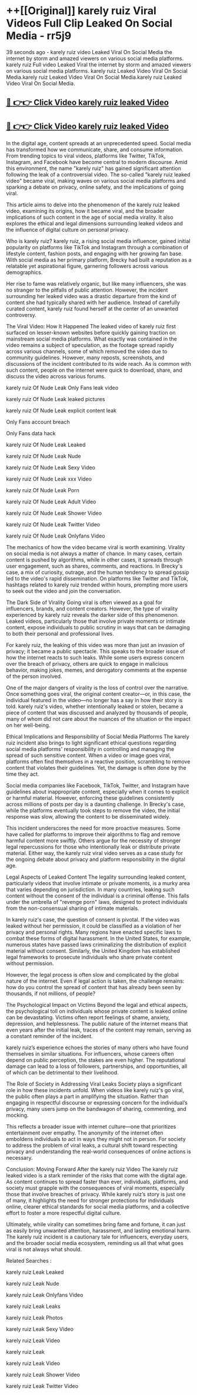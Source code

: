 # ++[[Original]] karely ruiz Viral Videos Full Clip Leaked On Social Media - rr5j9<br>

39 seconds ago - karely ruiz video Leaked Viral On Social Media the internet by storm and amazed viewers on various social media platforms.
karely ruiz Full video Leaked Viral the internet by storm and amazed viewers on various social media platforms. karely ruiz Leaked Video Viral On Social Media.karely ruiz Leaked Video Viral On Social Media.karely ruiz Leaked Video Viral On Social Media.<br>


## [🔴 👉👉 Click Video karely ruiz leaked Video ](https://onlyclips.site?title=karely_ruiz&ref=git)

## [🔴 👉👉 Click Video karely ruiz leaked Video ](https://onlyclips.site?title=karely_ruiz&ref=git)

In the digital age, content spreads at an unprecedented speed. Social media has transformed how we communicate, share, and consume information. From trending topics to viral videos, platforms like Twitter, TikTok, Instagram, and Facebook have become central to modern discourse. Amid this environment, the name "karely ruiz" has gained significant attention following the leak of a controversial video. The so-called "karely ruiz leaked video" became viral, making waves on various social media platforms and sparking a debate on privacy, online safety, and the implications of going viral.

This article aims to delve into the phenomenon of the karely ruiz leaked video, examining its origins, how it became viral, and the broader implications of such content in the age of social media virality. It also explores the ethical and legal dimensions surrounding leaked videos and the influence of digital culture on personal privacy.

Who is karely ruiz?
karely ruiz, a rising social media influencer, gained initial popularity on platforms like TikTok and Instagram through a combination of lifestyle content, fashion posts, and engaging with her growing fan base. With social media as her primary platform, Brecky had built a reputation as a relatable yet aspirational figure, garnering followers across various demographics.

Her rise to fame was relatively organic, but like many influencers, she was no stranger to the pitfalls of public attention. However, the incident surrounding her leaked video was a drastic departure from the kind of content she had typically shared with her audience. Instead of carefully curated content, karely ruiz found herself at the center of an unwanted controversy.

The Viral Video: How It Happened
The leaked video of karely ruiz first surfaced on lesser-known websites before quickly gaining traction on mainstream social media platforms. What exactly was contained in the video remains a subject of speculation, as the footage spread rapidly across various channels, some of which removed the video due to community guidelines. However, many reposts, screenshots, and discussions of the incident contributed to its wide reach. As is common with such content, people on the internet were quick to download, share, and discuss the video across various forums.

karely ruiz Of Nude Leak Only Fans leak video

karely ruiz Of Nude Leak leaked pictures

karely ruiz Of Nude Leak explicit content leak

Only Fans account breach

Only Fans data hack

karely ruiz Of Nude Leak Leaked

karely ruiz Of Nude Leak Nude

karely ruiz Of Nude Leak Sexy Video

karely ruiz Of Nude Leak xxx Video

karely ruiz Of Nude Leak Porn

karely ruiz Of Nude Leak Adult Video

karely ruiz Of Nude Leak Shower Video

karely ruiz Of Nude Leak Twitter Video

karely ruiz Of Nude Leak Onlyfans Video

The mechanics of how the video became viral is worth examining. Virality on social media is not always a matter of chance. In many cases, certain content is pushed by algorithms, while in other cases, it spreads through user engagement, such as shares, comments, and reactions. In Brecky's case, a mix of curiosity, outrage, and the human tendency to spread gossip led to the video's rapid dissemination. On platforms like Twitter and TikTok, hashtags related to karely ruiz trended within hours, prompting more users to seek out the video and join the conversation.

The Dark Side of Virality
Going viral is often viewed as a goal for influencers, brands, and content creators. However, the type of virality experienced by karely ruiz reveals the darker side of this phenomenon. Leaked videos, particularly those that involve private moments or intimate content, expose individuals to public scrutiny in ways that can be damaging to both their personal and professional lives.

For karely ruiz, the leaking of this video was more than just an invasion of privacy; it became a public spectacle. This speaks to the broader issue of how the internet reacts to such leaks. While some users express concern over the breach of privacy, others are quick to engage in malicious behavior, making jokes, memes, and derogatory comments at the expense of the person involved.

One of the major dangers of virality is the loss of control over the narrative. Once something goes viral, the original content creator—or, in this case, the individual featured in the video—no longer has a say in how their story is told. karely ruiz's video, whether intentionally leaked or stolen, became a piece of content that was discussed and analyzed by thousands of people, many of whom did not care about the nuances of the situation or the impact on her well-being.

Ethical Implications and Responsibility of Social Media Platforms
The karely ruiz incident also brings to light significant ethical questions regarding social media platforms' responsibility in controlling and managing the spread of such sensitive content. When a video or image goes viral, platforms often find themselves in a reactive position, scrambling to remove content that violates their guidelines. Yet, the damage is often done by the time they act.

Social media companies like Facebook, TikTok, Twitter, and Instagram have guidelines about inappropriate content, especially when it comes to explicit or harmful material. However, enforcing these guidelines consistently across millions of posts per day is a daunting challenge. In Brecky's case, while the platforms eventually took steps to remove the video, the initial response was slow, allowing the content to be disseminated widely.

This incident underscores the need for more proactive measures. Some have called for platforms to improve their algorithms to flag and remove harmful content more swiftly. Others argue for the necessity of stronger legal repercussions for those who intentionally leak or distribute private material. Either way, the karely ruiz viral video serves as a case study for the ongoing debate about privacy and platform responsibility in the digital age.

Legal Aspects of Leaked Content
The legality surrounding leaked content, particularly videos that involve intimate or private moments, is a murky area that varies depending on jurisdiction. In many countries, leaking such content without the consent of the individual is a criminal offense. This falls under the umbrella of "revenge porn" laws, designed to protect individuals from the non-consensual sharing of intimate materials.

In karely ruiz's case, the question of consent is pivotal. If the video was leaked without her permission, it could be classified as a violation of her privacy and personal rights. Many regions have enacted specific laws to combat these forms of digital harassment. In the United States, for example, numerous states have passed laws criminalizing the distribution of explicit material without consent. Similarly, the United Kingdom has established legal frameworks to prosecute individuals who share private content without permission.

However, the legal process is often slow and complicated by the global nature of the internet. Even if legal action is taken, the challenge remains: how do you control the spread of content that has already been seen by thousands, if not millions, of people?

The Psychological Impact on Victims
Beyond the legal and ethical aspects, the psychological toll on individuals whose private content is leaked online can be devastating. Victims often report feelings of shame, anxiety, depression, and helplessness. The public nature of the internet means that even years after the initial leak, traces of the content may remain, serving as a constant reminder of the incident.

karely ruiz’s experience echoes the stories of many others who have found themselves in similar situations. For influencers, whose careers often depend on public perception, the stakes are even higher. The reputational damage can lead to a loss of followers, partnerships, and opportunities, all of which can be detrimental to their livelihood.

The Role of Society in Addressing Viral Leaks
Society plays a significant role in how these incidents unfold. When videos like karely ruiz's go viral, the public often plays a part in amplifying the situation. Rather than engaging in respectful discourse or expressing concern for the individual’s privacy, many users jump on the bandwagon of sharing, commenting, and mocking.

This reflects a broader issue with internet culture—one that prioritizes entertainment over empathy. The anonymity of the internet often emboldens individuals to act in ways they might not in person. For society to address the problem of viral leaks, a cultural shift toward respecting privacy and understanding the real-world consequences of online actions is necessary.

Conclusion: Moving Forward After the karely ruiz Video
The karely ruiz leaked video is a stark reminder of the risks that come with the digital age. As content continues to spread faster than ever, individuals, platforms, and society must grapple with the consequences of viral moments, especially those that involve breaches of privacy. While karely ruiz’s story is just one of many, it highlights the need for stronger protections for individuals online, clearer ethical standards for social media platforms, and a collective effort to foster a more respectful digital culture.

Ultimately, while virality can sometimes bring fame and fortune, it can just as easily bring unwanted attention, harassment, and lasting emotional harm. The karely ruiz incident is a cautionary tale for influencers, everyday users, and the broader social media ecosystem, reminding us all that what goes viral is not always what should.

Related Searches :

karely ruiz Leak Leaked

karely ruiz Leak Nude

karely ruiz Leak Onlyfans Video

karely ruiz Leak Leaks

karely ruiz Leak Photos

karely ruiz Leak Sexy Video

karely ruiz Leak Video

karely ruiz Leak

karely ruiz Leak Video

karely ruiz Leak Shower Video

karely ruiz Leak Twitter Video

